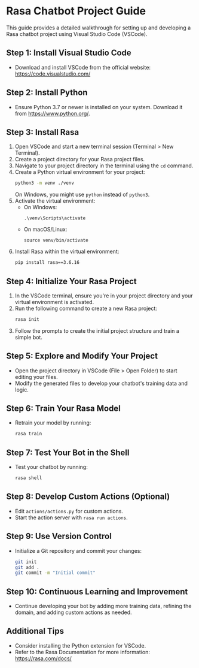 
# Rasa Chatbot Project Guide

This guide provides a detailed walkthrough for setting up and developing a Rasa chatbot project using Visual Studio Code (VSCode).

## Step 1: Install Visual Studio Code

- Download and install VSCode from the official website: https://code.visualstudio.com/

## Step 2: Install Python

- Ensure Python 3.7 or newer is installed on your system. Download it from https://www.python.org/.

## Step 3: Install Rasa

1. Open VSCode and start a new terminal session (Terminal > New Terminal).
2. Create a project directory for your Rasa project files.
3. Navigate to your project directory in the terminal using the `cd` command.
4. Create a Python virtual environment for your project:
   ```bash
   python3 -m venv ./venv
   ```
   On Windows, you might use `python` instead of `python3`.
5. Activate the virtual environment:
   - On Windows:
     ```
     .\venv\Scripts\activate
     ```
   - On macOS/Linux:
     ```
     source venv/bin/activate
     ```
6. Install Rasa within the virtual environment:
   ```bash
   pip install rasa==3.6.16
   ```

## Step 4: Initialize Your Rasa Project

1. In the VSCode terminal, ensure you're in your project directory and your virtual environment is activated.
2. Run the following command to create a new Rasa project:
   ```bash
   rasa init
   ```
3. Follow the prompts to create the initial project structure and train a simple bot.

## Step 5: Explore and Modify Your Project

- Open the project directory in VSCode (File > Open Folder) to start editing your files.
- Modify the generated files to develop your chatbot's training data and logic.

## Step 6: Train Your Rasa Model

- Retrain your model by running:
  ```bash
  rasa train
  ```

## Step 7: Test Your Bot in the Shell

- Test your chatbot by running:
  ```bash
  rasa shell
  ```

## Step 8: Develop Custom Actions (Optional)

- Edit `actions/actions.py` for custom actions.
- Start the action server with `rasa run actions`.

## Step 9: Use Version Control

- Initialize a Git repository and commit your changes:
  ```bash
  git init
  git add .
  git commit -m "Initial commit"
  ```

## Step 10: Continuous Learning and Improvement

- Continue developing your bot by adding more training data, refining the domain, and adding custom actions as needed.

## Additional Tips

- Consider installing the Python extension for VSCode.
- Refer to the Rasa Documentation for more information: https://rasa.com/docs/

